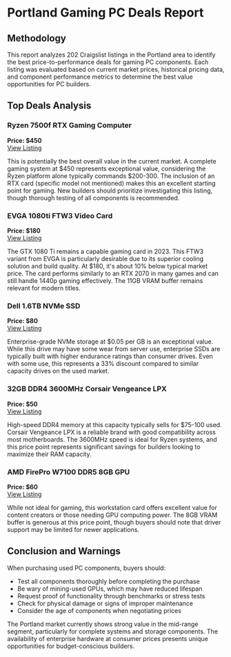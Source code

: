 # Portland Gaming PC Deals Report

## Methodology

This report analyzes 202 Craigslist listings in the Portland area to identify the best price-to-performance deals for gaming PC components. Each listing was evaluated based on current market prices, historical pricing data, and component performance metrics to determine the best value opportunities for PC builders.

## Top Deals Analysis

### Ryzen 7500f RTX Gaming Computer
**Price: $450**  
[View Listing](https://portland.craigslist.org/clk/sop/d/vancouver-ryzen-7500f-rtx-gaming/7814272042.html)

This is potentially the best overall value in the current market. A complete gaming system at $450 represents exceptional value, considering the Ryzen platform alone typically commands $200-300. The inclusion of an RTX card (specific model not mentioned) makes this an excellent starting point for gaming. New builders should prioritize investigating this listing, though thorough testing of all components is recommended.

### EVGA 1080ti FTW3 Video Card
**Price: $180**  
[View Listing](https://portland.craigslist.org/clk/sop/d/battle-ground-evga-1080ti-ftw3-video/7816723664.html)

The GTX 1080 Ti remains a capable gaming card in 2023. This FTW3 variant from EVGA is particularly desirable due to its superior cooling solution and build quality. At $180, it's about 10% below typical market price. The card performs similarly to an RTX 2070 in many games and can still handle 1440p gaming effectively. The 11GB VRAM buffer remains relevant for modern titles.

### Dell 1.6TB NVMe SSD
**Price: $80**  
[View Listing](https://portland.craigslist.org/clk/sop/d/vancouver-dell-16tb-nvme-ssd/7824134331.html)

Enterprise-grade NVMe storage at $0.05 per GB is an exceptional value. While this drive may have some wear from server use, enterprise SSDs are typically built with higher endurance ratings than consumer drives. Even with some use, this represents a 33% discount compared to similar capacity drives on the used market.

### 32GB DDR4 3600MHz Corsair Vengeance LPX
**Price: $50**  
[View Listing](https://portland.craigslist.org/clk/sop/d/kelso-32gb-ddr4-3600mhz-corsair/7818610302.html)

High-speed DDR4 memory at this capacity typically sells for $75-100 used. Corsair Vengeance LPX is a reliable brand with good compatibility across most motherboards. The 3600MHz speed is ideal for Ryzen systems, and this price point represents significant savings for builders looking to maximize their RAM capacity.

### AMD FirePro W7100 DDR5 8GB GPU
**Price: $60**  
[View Listing](https://portland.craigslist.org/clk/sop/d/vancouver-amd-firepro-w7100-ddr5-8gb-gpu/7821616285.html)

While not ideal for gaming, this workstation card offers excellent value for content creators or those needing GPU computing power. The 8GB VRAM buffer is generous at this price point, though buyers should note that driver support may be limited for newer applications.

## Conclusion and Warnings

When purchasing used PC components, buyers should:

- Test all components thoroughly before completing the purchase
- Be wary of mining-used GPUs, which may have reduced lifespan
- Request proof of functionality through benchmarks or stress tests
- Check for physical damage or signs of improper maintenance
- Consider the age of components when negotiating prices

The Portland market currently shows strong value in the mid-range segment, particularly for complete systems and storage components. The availability of enterprise hardware at consumer prices presents unique opportunities for budget-conscious builders.